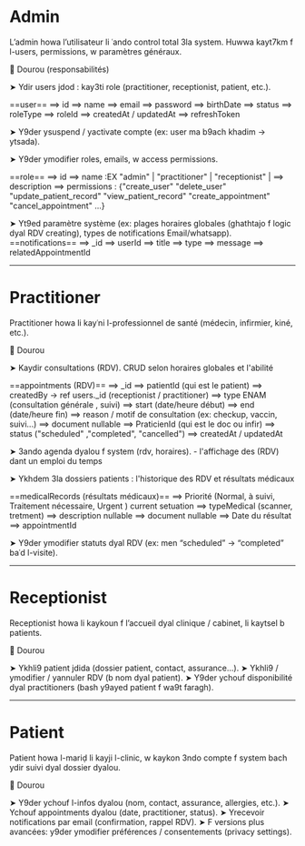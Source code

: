 # Admin

L’admin howa l’utilisateur li ʿando control total 3la system.
Huwwa kayt7km f l-users, permissions, w paramètres généraux.

🔹 Dourou (responsabilités)

➤ Ydir users jdod : kay3ti role (practitioner, receptionist, patient, etc.).

==user==
    ==> id
    ==> name
    ==> email
    ==> password
    ==> birthDate
    ==> status
    ==> roleType
    ==> roleId
    ==> createdAt / updatedAt
    ==> refreshToken

➤ Y9der ysuspend / yactivate compte (ex: user ma b9ach khadim → ytsada).

➤ Y9der ymodifier roles, emails, w access permissions.

==role==
    ==> id
    ==> name :EX "admin" | "practitioner" | "receptionist" |
    ==> description
    ==> permissions : {"create_user" "delete_user" "update_patient_record" "view_patient_record" "create_appointment" "cancel_appointment" ...}

➤ Yt9ed paramètre système (ex: plages horaires globales (ghathtajo f logic dyal RDV creating), types de notifications Email/whatsapp).
==notifications==
    ==> _id
    ==> userId
    ==> title
    ==> type
    ==> message
    ==> relatedAppointmentId

------------------------------------------------------------
# Practitioner

Practitioner howa li kayʿni l-professionnel de santé (médecin, infirmier, kiné, etc.).

🔹 Dourou

➤ Kaydir consultations (RDV). CRUD selon horaires globales et l'abilité

==appointments (RDV)==
    ==> _id
    ==> patientId (qui est le patient)
    ==> createdBy → ref users._id (receptionist / practitioner)
    ==> type ENAM (consultation générale , suivi)
    ==> start (date/heure début)
    ==> end (date/heure fin)
    ==> reason / motif de consultation (ex: checkup, vaccin, suivi...)
    ==> document nullable
    ==> PraticienId (qui est le doc ou infir)
    ==> status ("scheduled" ,"completed", "cancelled")
    ==> createdAt / updatedAt

➤ 3ando agenda dyalou f system (rdv, horaires).
    - l'affichage des (RDV) dant un emploi du temps

➤ Ykhdem 3la dossiers patients : l'historique des RDV et résultats médicaux

==medicalRecords (résultats médicaux)==
    ==> Priorité (Normal, à suivi, Traitement nécessaire, Urgent ) current setuation
    ==> typeMedical (scanner, tretment)
    ==> description nullable
    ==> document nullable
    ==> Date du résultat
    ==> appointmentId

➤ Y9der ymodifier statuts dyal RDV (ex: men “scheduled” → “completed” baʿd l-visite).

------------------------------------------------------------
# Receptionist

Receptionist howa li kaykoun f l’accueil dyal clinique / cabinet, li kaytsel b patients.

🔹 Dourou

➤ Ykhli9 patient jdida (dossier patient, contact, assurance...).
➤ Ykhli9 / ymodifier / yannuler RDV (b nom dyal patient).
➤ Y9der ychouf disponibilité dyal practitioners (bash y9ayed patient f wa9t faragh).

------------------------------------------------------------
# Patient

Patient howa l-mariḍ li kayji l-clinic, w kaykon 3ndo compte f system bach ydir suivi dyal dossier dyalou.

🔹 Dourou

➤ Y9der ychouf l-infos dyalou (nom, contact, assurance, allergies, etc.).
➤ Ychouf appointments dyalou (date, practitioner, status).
➤ Yrecevoir notifications par email (confirmation, rappel RDV).
➤ F versions plus avancées: y9der ymodifier préférences / consentements (privacy settings).
